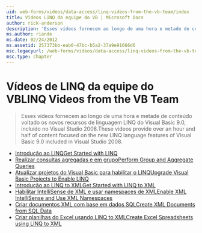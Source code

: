 ```yaml
---
uid: web-forms/videos/data-access/linq-videos-from-the-vb-team/index
title: Vídeos LINQ da equipe do VB | Microsoft Docs
author: rick-anderson
description: 'Esses vídeos fornecem ao longo de uma hora e metade de conteúdo voltado os novos recursos de linguagem LINQ do Visual Basic 9.0, incluído no Visual Studio 2008.'
ms.author: riande
ms.date: 02/24/2012
ms.assetid: 257373bb-eab0-47bc-b5a2-37a9e91666d6
msc.legacyurl: /web-forms/videos/data-access/linq-videos-from-the-vb-team
msc.type: chapter
---
```

<a name="linq-videos-from-the-vb-team"></a><span data-ttu-id="eac65-103">Vídeos de LINQ da equipe do VB</span><span class="sxs-lookup"><span data-stu-id="eac65-103">LINQ Videos from the VB Team</span></span>
====================
> <span data-ttu-id="eac65-104">Esses vídeos fornecem ao longo de uma hora e metade de conteúdo voltado os novos recursos de linguagem LINQ do Visual Basic 9.0, incluído no Visual Studio 2008.</span><span class="sxs-lookup"><span data-stu-id="eac65-104">These videos provide over an hour and half of content focused on the new LINQ language features of Visual Basic 9.0 included in Visual Studio 2008.</span></span>


- [<span data-ttu-id="eac65-105">Introdução ao LINQ</span><span class="sxs-lookup"><span data-stu-id="eac65-105">Get Started with LINQ</span></span>](how-do-i-get-started-with-linq.md)
- [<span data-ttu-id="eac65-106">Realizar consultas agregadas e em grupo</span><span class="sxs-lookup"><span data-stu-id="eac65-106">Perform Group and Aggregate Queries</span></span>](how-do-i-perform-group-and-aggregate-queries.md)
- [<span data-ttu-id="eac65-107">Atualizar projetos do Visual Basic para habilitar o LINQ</span><span class="sxs-lookup"><span data-stu-id="eac65-107">Upgrade Visual Basic Projects to Enable LINQ</span></span>](how-do-i-upgrade-visual-basic-projects-to-enable-linq.md)
- [<span data-ttu-id="eac65-108">Introdução ao LINQ to XML</span><span class="sxs-lookup"><span data-stu-id="eac65-108">Get Started with LINQ to XML</span></span>](how-do-i-get-started-with-linq-to-xml.md)
- [<span data-ttu-id="eac65-109">Habilitar IntelliSense de XML e usar namespaces de XML</span><span class="sxs-lookup"><span data-stu-id="eac65-109">Enable XML IntelliSense and Use XML Namespaces</span></span>](how-do-i-enable-xml-intellisense-and-use-xml-namespaces.md)
- [<span data-ttu-id="eac65-110">Criar documentos XML com base em dados SQL</span><span class="sxs-lookup"><span data-stu-id="eac65-110">Create XML Documents from SQL Data</span></span>](how-do-i-create-xml-documents-from-sql-data.md)
- [<span data-ttu-id="eac65-111">Criar planilhas do Excel usando LINQ to XML</span><span class="sxs-lookup"><span data-stu-id="eac65-111">Create Excel Spreadsheets using LINQ to XML</span></span>](how-do-i-create-excel-spreadsheets-using-linq-to-xml.md)

